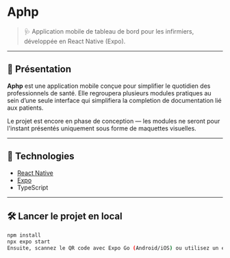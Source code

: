 # Aphp

> 🩺 Application mobile de tableau de bord pour les infirmiers, développée en React Native (Expo).

---

## 📱 Présentation

**Aphp** est une application mobile conçue pour simplifier le quotidien des professionnels de santé. Elle regroupera plusieurs modules pratiques au sein d’une seule interface qui simplifiera la completion de documentation lié aux patients.

Le projet est encore en phase de conception — les modules ne seront pour l'instant présentés uniquement sous forme de maquettes visuelles.

---

## 🚀 Technologies

- [React Native](https://reactnative.dev/)
- [Expo](https://expo.dev/)
- TypeScript

---

## 🛠️ Lancer le projet en local

```bash
npm install
npx expo start
Ensuite, scannez le QR code avec Expo Go (Android/iOS) ou utilisez un émulateur.
